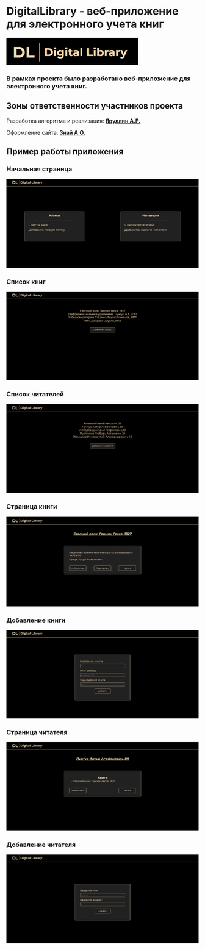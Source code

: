 # DigitalLibrary - веб-приложение для электронного учета книг 
![img.png](images/img.png)

### В рамках проекта было разработано веб-приложение для электронного учета книг.

## Зоны ответственности участников проекта

Разработка алгоритма и реализация: [**Яруллин А.Р.**](https://github.com/nesrayr)

Оформление сайта: [**Знай А.О.**](https://github.com/znako)

## Пример работы приложения

### Начальная страница

![img_1.png](images/img_1.png)

### Список книг 

![img_2.png](images/img_2.png)

### Список читателей

![img_3.png](images/img_3.png)

### Страница книги 

![img_4.png](images/img_4.png)

### Добавление книги 

![img_5.png](images/img_5.png)

### Страница читателя 

![img_6.png](images/img_6.png)

### Добавление читателя 

![img_7.png](images/img_7.png)
